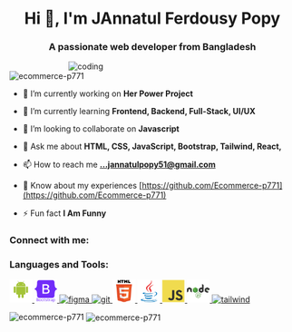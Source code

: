 <h1 align="center">Hi 👋, I'm JAnnatul Ferdousy Popy</h1>
<h3 align="center">A passionate web developer from Bangladesh</h3>
<img align="right" alt="coding" width="400" src="https://i.gifer.com/JXA0.gif">


<p align="left"> <img src="https://komarev.com/ghpvc/?username=ecommerce-p771&label=Profile%20views&color=0e75b6&style=flat" alt="ecommerce-p771" /> </p>

- 🔭 I’m currently working on **Her Power Project**

- 🌱 I’m currently learning **Frontend, Backend, Full-Stack, UI/UX**

- 👯 I’m looking to collaborate on **Javascript**

- 💬 Ask me about **HTML, CSS, JavaScript, Bootstrap, Tailwind, React,**

- 📫 How to reach me **...jannatulpopy51@gmail.com**

- 📄 Know about my experiences [https://github.com/Ecommerce-p771](https://github.com/Ecommerce-p771)

- ⚡ Fun fact **I Am Funny**

<h3 align="left">Connect with me:</h3>
<p align="left">
</p>

<h3 align="left">Languages and Tools:</h3>
<p align="left"> <a href="https://developer.android.com" target="_blank" rel="noreferrer"> <img src="https://raw.githubusercontent.com/devicons/devicon/master/icons/android/android-original-wordmark.svg" alt="android" width="40" height="40"/> </a> <a href="https://getbootstrap.com" target="_blank" rel="noreferrer"> <img src="https://raw.githubusercontent.com/devicons/devicon/master/icons/bootstrap/bootstrap-plain-wordmark.svg" alt="bootstrap" width="40" height="40"/> </a> <a href="https://www.figma.com/" target="_blank" rel="noreferrer"> <img src="https://www.vectorlogo.zone/logos/figma/figma-icon.svg" alt="figma" width="40" height="40"/> </a> <a href="https://git-scm.com/" target="_blank" rel="noreferrer"> <img src="https://www.vectorlogo.zone/logos/git-scm/git-scm-icon.svg" alt="git" width="40" height="40"/> </a> <a href="https://www.w3.org/html/" target="_blank" rel="noreferrer"> <img src="https://raw.githubusercontent.com/devicons/devicon/master/icons/html5/html5-original-wordmark.svg" alt="html5" width="40" height="40"/> </a> <a href="https://www.java.com" target="_blank" rel="noreferrer"> <img src="https://raw.githubusercontent.com/devicons/devicon/master/icons/java/java-original.svg" alt="java" width="40" height="40"/> </a> <a href="https://developer.mozilla.org/en-US/docs/Web/JavaScript" target="_blank" rel="noreferrer"> <img src="https://raw.githubusercontent.com/devicons/devicon/master/icons/javascript/javascript-original.svg" alt="javascript" width="40" height="40"/> </a> <a href="https://nodejs.org" target="_blank" rel="noreferrer"> <img src="https://raw.githubusercontent.com/devicons/devicon/master/icons/nodejs/nodejs-original-wordmark.svg" alt="nodejs" width="40" height="40"/> </a> <a href="https://tailwindcss.com/" target="_blank" rel="noreferrer"> <img src="https://www.vectorlogo.zone/logos/tailwindcss/tailwindcss-icon.svg" alt="tailwind" width="40" height="40"/> </a> </p>

<p><img align="left" src="https://github-readme-stats.vercel.app/api/top-langs?username=ecommerce-p771&show_icons=true&locale=en&layout=compact" alt="ecommerce-p771" /></p>

<p>&nbsp;<img align="center" src="https://github-readme-stats.vercel.app/api?username=ecommerce-p771&show_icons=true&locale=en" alt="ecommerce-p771" /></p>
